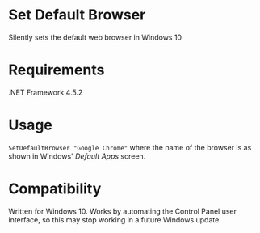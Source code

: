 # Set Default Browser
Silently sets the default web browser in Windows 10

# Requirements
.NET Framework 4.5.2

# Usage
`SetDefaultBrowser "Google Chrome"` where the name of the browser is as shown in Windows' *Default Apps* screen.

# Compatibility
Written for Windows 10. Works by automating the Control Panel user interface, so this may stop working in a future Windows update.
